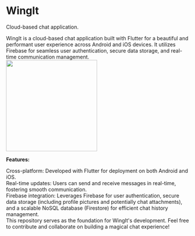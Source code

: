 # Winglt

Cloud-based chat application.

WingIt is a cloud-based chat application built with Flutter for a beautiful and performant user experience across Android and iOS devices. It utilizes Firebase for seamless user authentication, secure data storage, and real-time communication management.\
<img src="https://media.giphy.com/media/v1.Y2lkPTc5MGI3NjExdGNobGd6cGc4ajQwaTBvcDVpam1vc3Z0aTR1OTZ5eG5weXo2ejRzNiZlcD12MV9pbnRlcm5hbF9naWZfYnlfaWQmY3Q9Zw/9VJhJNRgTHH3ThzDPs/giphy.gif" width="250" >


**Features:**

Cross-platform: Developed with Flutter for deployment on both Android and iOS.\
Real-time updates: Users can send and receive messages in real-time, fostering smooth communication.\
Firebase integration: Leverages Firebase for user authentication, secure data storage (including profile pictures and potentially chat attachments), and a scalable NoSQL database (Firestore) for efficient chat history management.\
This repository serves as the foundation for WingIt's development. Feel free to contribute and collaborate on building a magical chat experience!

